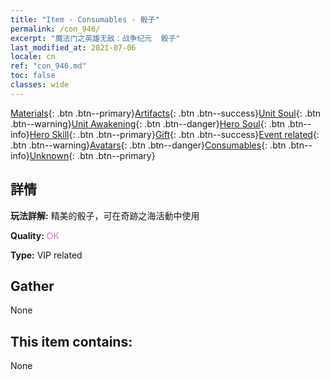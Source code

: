 ```yaml
---
title: "Item - Consumables - 骰子"
permalink: /con_946/
excerpt: "魔法门之英雄无敌：战争纪元  骰子"
last_modified_at: 2021-07-06
locale: cn
ref: "con_946.md"
toc: false
classes: wide
---
```

 [Materials](/ItemsCN/){: .btn .btn--primary}[Artifacts](/ItemsCN/Artifacts/){: .btn .btn--success}[Unit Soul](/ItemsCN/UnitSoul/){: .btn .btn--warning}[Unit Awakening](/ItemsCN/UnitAwakening/){: .btn .btn--danger}[Hero Soul](/ItemsCN/HeroSoul/){: .btn .btn--info}[Hero Skill](/ItemsCN/HeroSkill/){: .btn .btn--primary}[Gift](/ItemsCN/Gift/){: .btn .btn--success}[Event related](/ItemsCN/Events/){: .btn .btn--warning}[Avatars](/ItemsCN/Avatars/){: .btn .btn--danger}[Consumables](/ItemsCN/Consumables/){: .btn .btn--info}[Unknown](/ItemsCN/Unknown/){: .btn .btn--primary}

## 詳情
 **玩法詳解:** 精美的骰子，可在奇跡之海活動中使用

 **Quality:** <span style="color: #DA70D6">OK</span>

 **Type:** VIP related

## Gather

  None

## This item contains:

  None

